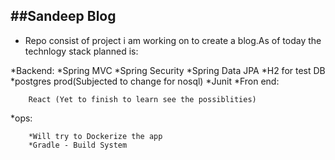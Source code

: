 ##Sandeep Blog
--------------------------

* Repo consist of project i am working on to create a blog.As of today
the technlogy stack planned is:

*Backend:
        *Spring MVC
        *Spring Security
        *Spring Data JPA
        *H2 for test DB
        *postgres prod(Subjected to change for nosql)
        *Junit
*Fron end:

        React (Yet to finish to learn see the possiblities)

*ops:

        *Will try to Dockerize the app
        *Gradle - Build System


